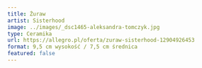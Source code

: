 ```yaml
---
title: Żuraw
artist: Sisterhood
image: ../images/_dsc1465-aleksandra-tomczyk.jpg
type: Ceramika
url: https://allegro.pl/oferta/zuraw-sisterhood-12904926453
format: 9,5 cm wysokość / 7,5 cm średnica
featured: false
---
```

